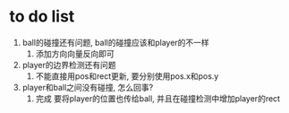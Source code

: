 # to do list
1. ball的碰撞还有问题, ball的碰撞应该和player的不一样
   1. 添加方向向量反向即可
2. player的边界检测还有问题
   1. 不能直接用pos和rect更新, 要分别使用pos.x和pos.y
3. player和ball之间没有碰撞, 怎么回事?
   1. 完成 要将player的位置也传给ball, 并且在碰撞检测中增加player的rect
